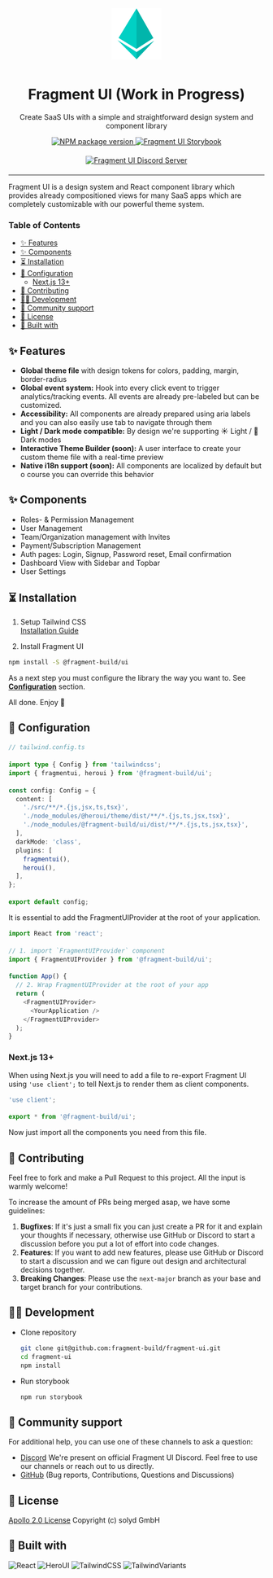 <div align="center">
  <img style="height: 100px; margin-bottom: 10px;" src="public/assets/logo.svg" alt="Logo - Fragment UI" />
</div>
<div align="center">
  <h1>Fragment UI (Work in Progress)</h1>
  <p>Create SaaS UIs with a simple and straightforward design system and component library</p>
  <a href="https://www.npmjs.org/package/@fragment-build/ui">
    <img alt="NPM package version" src="https://img.shields.io/npm/v/@fragment-build/ui?label=npm&logo=npm">
  </a>
  <a href="https://fragment-build.github.io/fragment-ui/">
    <img alt="Fragment UI Storybook" src="https://raw.githubusercontent.com/storybookjs/brand/main/badge/badge-storybook.svg">
  </a>
</div>
<div align="center" style="margin: 20px">
  <a href="https://discord.gg/A4GrRkgpym">
    <img alt="Fragment UI Discord Server" src="https://img.shields.io/badge/join_discord_-7289da.svg?style=for-the-badge&logo=discord&logoColor=white">
  </a>
</div>

---

Fragment UI is a design system and React component library which provides already compositioned views for many SaaS apps which are completely customizable with our powerful theme system.

### Table of Contents
- [✨ Features](#-features)
- [✨ Components](#-components)
- [⏳ Installation](#-installation)
- [🔧 Configuration](#-configuration)
  - [Next.js 13+](#nextjs-13)
- [🤝 Contributing](#-contributing)
- [👨‍💻 Development](#-development)
- [🤝 Community support](#-community-support)
- [📝 License](#-license)
- [🔧 Built with](#-built-with)

## ✨ Features

- **Global theme file** with design tokens for colors, padding, margin, border-radius
- **Global event system:** Hook into every click event to trigger analytics/tracking events. All events are already pre-labeled but can be customized.
- **Accessibility:** All components are already prepared using aria labels and you can also easily use tab to navigate through them
- **Light / Dark mode compatible:** By design we're supporting ☀️ Light / 🌙 Dark modes
- **Interactive Theme Builder (soon):** A user interface to create your custom theme file with a real-time preview
- **Native i18n support (soon):** All components are localized by default but o course you can override this behavior

## ✨ Components

- Roles- & Permission Management
- User Management
- Team/Organization management with Invites
- Payment/Subscription Management
- Auth pages: Login, Signup, Password reset, Email confirmation
- Dashboard View with Sidebar and Topbar
- User Settings

## ⏳ Installation

1. Setup Tailwind CSS  
[Installation Guide](https://tailwindcss.com/docs/installation)

2. Install Fragment UI
```bash
npm install -S @fragment-build/ui
```

As a next step you must configure the library the way you want to. See [**Configuration**](#🔧-configuration) section.

All done. Enjoy 🎉

## 🔧 Configuration

```ts
// tailwind.config.ts

import type { Config } from 'tailwindcss';
import { fragmentui, heroui } from '@fragment-build/ui';

const config: Config = {
  content: [
    './src/**/*.{js,jsx,ts,tsx}',
    './node_modules/@heroui/theme/dist/**/*.{js,ts,jsx,tsx}',
    './node_modules/@fragment-build/ui/dist/**/*.{js,ts,jsx,tsx}',
  ],
  darkMode: 'class',
  plugins: [
    fragmentui(),
    heroui(),
  ],
};

export default config;
```

It is essential to add the FragmentUIProvider at the root of your application.

```ts
import React from 'react';

// 1. import `FragmentUIProvider` component
import { FragmentUIProvider } from '@fragment-build/ui';

function App() {
  // 2. Wrap FragmentUIProvider at the root of your app
  return (
    <FragmentUIProvider>
      <YourApplication />
    </FragmentUIProvider>
  );
}
```

### Next.js 13+

When using Next.js you will need to add a file to re-export Fragment UI using `'use client';` to tell Next.js to render them as client components.

```ts
'use client';

export * from '@fragment-build/ui';
```

Now just import all the components you need from this file.

## 🤝 Contributing

Feel free to fork and make a Pull Request to this project. All the input is warmly welcome!

To increase the amount of PRs being merged asap, we have some guidelines:

1. **Bugfixes**: If it's just a small fix you can just create a PR for it and explain your thoughts if necessary, otherwise use GitHub or Discord to start a discussion before you put a lot of effort into code changes.
2. **Features**: If you want to add new features, please use GitHub or Discord to start a discussion and we can figure out design and architectural decisions together.
3. **Breaking Changes**: Please use the `next-major` branch as your base and target branch for your contributions.


## 👨‍💻 Development
- Clone repository

    ```bash
    git clone git@github.com:fragment-build/fragment-ui.git
    cd fragment-ui
    npm install
    ```

- Run storybook

    ```bash
    npm run storybook
    ```

## 🤝 Community support

For additional help, you can use one of these channels to ask a question:

- [Discord](https://discord.gg/A4GrRkgpym) We're present on official Fragment UI Discord. Feel free to use our channels or reach out to us directly.
- [GitHub](https://github.com/fragment-build/fragment-ui) (Bug reports, Contributions, Questions and Discussions)

## 📝 License

[Apollo 2.0 License](LICENSE.md) Copyright (c) solyd GmbH

## 🔧 Built with

![React](https://img.shields.io/badge/react-%2320232a.svg?style=for-the-badge&logo=react&logoColor=%2361DAFB)
![HeroUI](https://img.shields.io/badge/heroui-000000.svg?style=for-the-badge)
![TailwindCSS](https://img.shields.io/badge/tailwindcss-%2338B2AC.svg?style=for-the-badge&logo=tailwind-css&logoColor=white)
![TailwindVariants](https://img.shields.io/badge/tailwind_variants_-000000.svg?style=for-the-badge&logo=tailwind-css&logoColor=white)